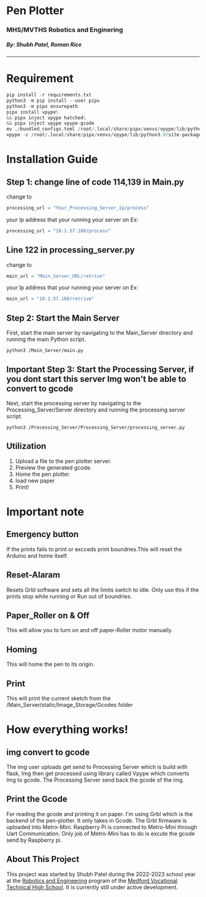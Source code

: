 # Pen Plotter
### MHS/MVTHS Robotics and Enginering                
##### By: Shubh Patel, Roman Rice
---------------
# Requirement
```python
pip install -r requirements.txt
python3 -m pip install --user pipx
python3 -m pipx ensurepath
pipx install vpype\
&& pipx inject vpype hatched\
&& pipx inject vpype vpype-gcode
mv ./bundled_configs.toml /root/.local/share/pipx/venvs/vpype/lib/python3.9/site-packages/vpype_gcode/bundled_configs.toml
vpype -c /root/.local/share/pipx/venvs/vpype/lib/python3.9/site-packages/vpype_gcode/bundled_configs.toml
``` 
# Installation Guide

##  Step 1: change line of code 114,139 in Main.py
change to
```python
processing_url = "Your_Processing_Server_Ip/process"
```
your Ip address that your running your server on
Ex:
```python
processing_url = "10.1.57.108/process"
```
## Line 122 in processing_server.py
change to
```python
main_url = "Main_Server_URL/retrive"
```
your Ip address that your running your server on
Ex:
```python
main_url = "10.1.57.108/retrive"
```

## Step 2: Start the Main Server
First, start the main server by navigating to the Main_Server directory and running the main Python script.
```python3
python3 /Main_Server/main.py
```
## Important Step 3: Start the Processing Server, if you dont start this server Img won't be able to convert to gcode
Next, start the processing server by navigating to the Processing_Server/Server directory and running the processing server script.
```python3
python3 /Processing_Server/Processing_Server/processing_server.py
```
## Utilization

1. Upload a file to the pen plotter server.
2. Preview the generated gcode.
3. Home the pen plotter.
4. load new paper 
5. Print!

# Important note 
## Emergency button 
If the prints fails to print or excceds print boundries.This will reset the Arduino and home itself.
## Reset-Alaram
Resets Grbl software and sets all the limits switch to idle. Only use this if the prints stop while running or Run out of boundries.
## Paper_Roller on & Off
This will allow you to turn on and off paper-Roller motor manually.
## Homing
This will home the pen to its origin.
## Print
This will print the current sketch from the /Main_Server/static/Image_Storage/Gcodes folder

# How everything works!
## img convert to gcode
The img user uploads get send to Processing Server which is build with flask, Img then get processed using library called Vpype which converts Img to gcode. The Processing Server send back the gcode of the img.

## Print the Gcode
For reading the gcode and printing it on paper. I'm using Grbl which is the backend of the pen-plotter. It only takes in Gcode. The Grbl firmware is uploaded into Metro-Mini. Raspberry Pi is connected to Metro-Mini through Uart Communication. Only job of Metro-Mini has to do is excute the gcode send by Raspberry pi.

## About This Project

This project was started by Shubh Patel during the 2022-2023 school year at the [Robotics and Engineering](https://mvthsengineering.com/) program of the [Medford Vocational Technical High School](https://mhs-mvths.mps02155.org/). It is currently still under active development.
